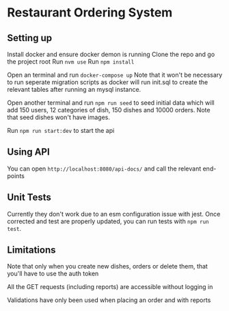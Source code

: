 # Restaurant Ordering System

## Setting up

Install docker and ensure docker demon is running
Clone the repo and go the project root
Run `nvm use`
Run `npm install`

Open an terminal and run `docker-compose up`
Note that it won't be necessary to run seperate migration scripts as docker will run init.sql to create the relevant tables after running an mysql instance.

Open another terminal and run `npm run seed` to seed initial data which will add 150 users, 12 categories of dish, 150 dishes and 10000 orders. Note that seed dishes won't have images.

Run `npm run start:dev` to start the api

## Using API
You can open `http://localhost:8080/api-docs/` and call the relevant end-points

## Unit Tests
Currently they don't work due to an esm configuration issue with jest. Once corrected and test are properly updated, you can run tests with `npm run test`.

## Limitations

Note that only when you create new dishes, orders or delete them, that you'll have to use the auth token

All the GET requests (including reports) are accessible without logging in

Validations have only been used when placing an order and with reports
